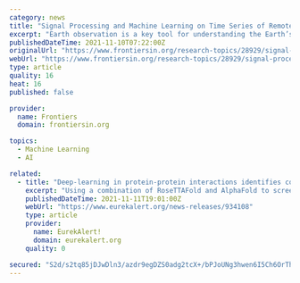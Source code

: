 ```yaml
---
category: news
title: "Signal Processing and Machine Learning on Time Series of Remotely Sensed Data"
excerpt: "Earth observation is a key tool for understanding the Earth’s processes and their interaction with human activity. In recent years, the amount of freshly generated satellite data about the Earth’s surface has boomed thanks to the increasing number of spaceborne remote sensing missions."
publishedDateTime: 2021-11-10T07:22:00Z
originalUrl: "https://www.frontiersin.org/research-topics/28929/signal-processing-and-machine-learning-on-time-series-of-remotely-sensed-data"
webUrl: "https://www.frontiersin.org/research-topics/28929/signal-processing-and-machine-learning-on-time-series-of-remotely-sensed-data"
type: article
quality: 16
heat: 16
published: false

provider:
  name: Frontiers
  domain: frontiersin.org

topics:
  - Machine Learning
  - AI

related:
  - title: "Deep-learning in protein-protein interactions identifies complexes that will advance our understanding of cellular processes"
    excerpt: "Using a combination of RoseTTAFold and AlphaFold to screen millions of pairs of yeast proteins, researchers identified over 1,500 pairs likely to interact. These complexes, which had as many as 5 subunits,"
    publishedDateTime: 2021-11-11T19:01:00Z
    webUrl: "https://www.eurekalert.org/news-releases/934108"
    type: article
    provider:
      name: EurekAlert!
      domain: eurekalert.org
    quality: 0

secured: "S2d/s2tq85jDJwDln3/azdr9egDZS0adg2tcX+/bPJoUNg3hwen6I5Ch6OrThJayXBs7P12arwDGh9qWP0fsCHOLJK3LsiopEpwPr8Q7Em0PDyFI/uH9XR+EKZoD7o8xT4F4V/6TuJeMb8LtqbxyIeueo7wpIIYWW1yqDzIABKIr1V1oYk+T5LR1WwWQovnv2DvWfpziVIIjLxnQ/357pXvuWcc5uoCh6p4UTz0Z/190OWEvVt8J1UgzvKL2Kpi7LSAdbdSn+rolXGln54KVe1Du9Ka+d+qOWiZ1mEw+tHVaZ5yuAJ40HotMHPOaP8EflAcxOLqYvoi/VShKSSl1a+4uxqVZF0j1AZOvk9gbWqc=;N8xOr0VkxwsItQxhWymGZA=="
---
```


